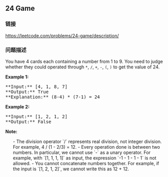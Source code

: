 ## 24 Game  
### 链接  
https://leetcode.com/problems/24-game/description/  
### 问题描述

You have 4 cards each containing a number from 1 to 9.  You need to judge whether they could operated through `*`, `/`, `+`, `-`, `(`, `)` to get the value of 24.


**Example 1:**<br />
<pre>
**Input:** [4, 1, 8, 7]
**Output:** True
**Explanation:** (8-4) * (7-1) = 24
</pre>


**Example 2:**<br />
<pre>
**Input:** [1, 2, 1, 2]
**Output:** False
</pre>


**Note:**<br>
<ol>
- The division operator `/` represents real division, not integer division.  For example, 4 / (1 - 2/3) = 12.
- Every operation done is between two numbers.  In particular, we cannot use `-` as a unary operator.  For example, with `[1, 1, 1, 1]` as input, the expression `-1 - 1 - 1 - 1` is not allowed.
- You cannot concatenate numbers together.  For example, if the input is `[1, 2, 1, 2]`, we cannot write this as 12 + 12.
</ol>

